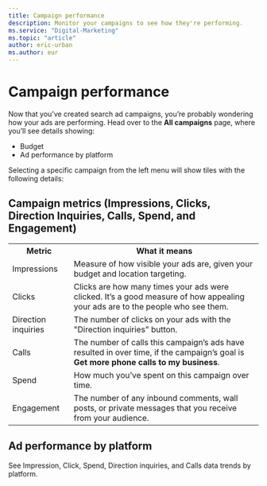 ```yaml
---
title: Campaign performance
description: Monitor your campaigns to see how they're performing.
ms.service: "Digital-Marketing"
ms.topic: "article"
author: eric-urban
ms.author: eur
---
```


# Campaign performance

Now that you’ve created search ad campaigns, you’re probably wondering how your ads are performing. Head over to the **All campaigns** page, where you’ll see details showing:

- Budget
- Ad performance by platform

Selecting a specific campaign from the left menu will show tiles with the following details:

## Campaign metrics (Impressions, Clicks, Direction Inquiries, Calls, Spend, and Engagement)

<table>
  <tr>
    <th scope="col">Metric</th>
    <th scope="col">What it means</th>
  </tr>
  <tr>
    <td>Impressions</td>
    <td>Measure of how visible your ads are, given your budget and location targeting.</td>
  </tr>
  <tr>
    <td>Clicks</td>
    <td>Clicks are how many times your ads were clicked. It’s a good measure of how appealing your ads are to the people who see them. </td>
  </tr>
  <tr>
    <td>Direction inquiries</td>
    <td>The number of clicks on your ads with the "Direction inquiries" button.</td>
  </tr>
  <tr>
    <td>Calls</td>
    <td>The number of calls this campaign’s ads have resulted in over time, if the campaign’s goal is <strong>Get more phone calls to my business</strong>. </td>
  </tr>
  <tr>
    <td>Spend</td>
    <td>How much you’ve spent on this campaign over time. </td>
  </tr>
  <tr>
    <td>Engagement</td>
    <td>The number of any inbound comments, wall posts, or private messages that you receive from your audience.</td>
  </tr>
</table>

## Ad performance by platform

See Impression, Click, Spend, Direction inquiries, and Calls data trends by platform.


